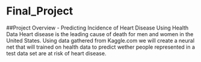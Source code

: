 # Final_Project

##Project Overview - Predicting Incidence of Heart Disease Using Health Data
Heart disease is the leading cause of death for men and women in the United States. Using data gathered from Kaggle.com we will create a neural net that will trained on health data to predict wether people represented in a test data set are at risk of heart disease. 
